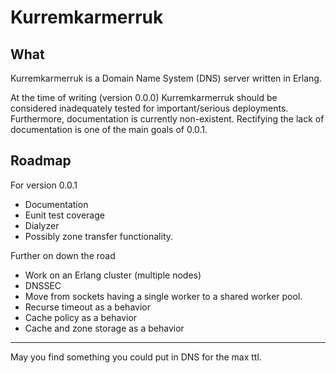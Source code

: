 Kurremkarmerruk
=====

What
---

Kurremkarmerruk is a Domain Name System (DNS) server written in Erlang.

At the time of writing (version 0.0.0) Kurremkarmerruk should be considered inadequately tested for important/serious deployments. Furthermore, documentation is currently non-existent. Rectifying the lack of documentation is one of the main goals of 0.0.1.


Roadmap
---
For version 0.0.1
* Documentation
* Eunit test coverage
* Dialyzer
* Possibly zone transfer functionality.

Further on down the road
* Work on an Erlang cluster (multiple nodes)
* DNSSEC
* Move from sockets having a single worker to a shared worker pool.
* Recurse timeout as a behavior
* Cache policy as a behavior
* Cache and zone storage as a behavior


---

May you find something you could put in DNS for the max ttl.
